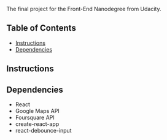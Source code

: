 The final project for the Front-End Nanodegree from Udacity.

## Table of Contents
- [Instructions](#instructions)
- [Dependencies](#dependencies)

## Instructions

## Dependencies
* React
* Google Maps API
* Foursquare API
* create-react-app
* react-debounce-input
